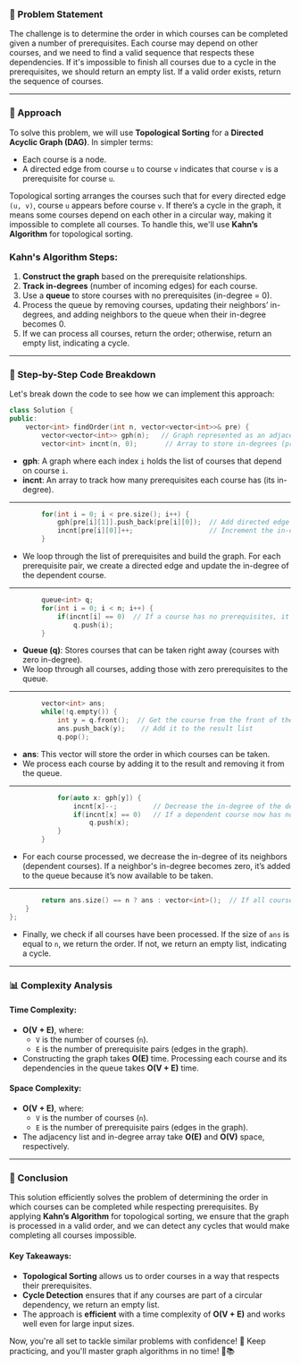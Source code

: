 ### 🚀 Problem Statement

The challenge is to determine the order in which courses can be completed given a number of prerequisites. Each course may depend on other courses, and we need to find a valid sequence that respects these dependencies. If it's impossible to finish all courses due to a cycle in the prerequisites, we should return an empty list. If a valid order exists, return the sequence of courses.

---

### 🧠 Approach

To solve this problem, we will use **Topological Sorting** for a **Directed Acyclic Graph (DAG)**. In simpler terms:
- Each course is a node.
- A directed edge from course `u` to course `v` indicates that course `v` is a prerequisite for course `u`.

Topological sorting arranges the courses such that for every directed edge `(u, v)`, course `u` appears before course `v`. If there’s a cycle in the graph, it means some courses depend on each other in a circular way, making it impossible to complete all courses. To handle this, we'll use **Kahn’s Algorithm** for topological sorting.

### Kahn's Algorithm Steps:
1. **Construct the graph** based on the prerequisite relationships.
2. **Track in-degrees** (number of incoming edges) for each course.
3. Use a **queue** to store courses with no prerequisites (in-degree = 0).
4. Process the queue by removing courses, updating their neighbors’ in-degrees, and adding neighbors to the queue when their in-degree becomes 0.
5. If we can process all courses, return the order; otherwise, return an empty list, indicating a cycle.

---

### 🔨 Step-by-Step Code Breakdown

Let's break down the code to see how we can implement this approach:

```cpp
class Solution {
public:
    vector<int> findOrder(int n, vector<vector<int>>& pre) {
        vector<vector<int>> gph(n);   // Graph represented as an adjacency list
        vector<int> incnt(n, 0);       // Array to store in-degrees (prerequisite count)
```
- **gph**: A graph where each index `i` holds the list of courses that depend on course `i`.
- **incnt**: An array to track how many prerequisites each course has (its in-degree).

---

```cpp
        for(int i = 0; i < pre.size(); i++) {
            gph[pre[i][1]].push_back(pre[i][0]);  // Add directed edge from pre[i][1] to pre[i][0]
            incnt[pre[i][0]]++;                   // Increment the in-degree of pre[i][0]
        }
```
- We loop through the list of prerequisites and build the graph. For each prerequisite pair, we create a directed edge and update the in-degree of the dependent course.

---

```cpp
        queue<int> q;
        for(int i = 0; i < n; i++) {
            if(incnt[i] == 0)  // If a course has no prerequisites, it can be taken first
                q.push(i);
        }
```
- **Queue (q)**: Stores courses that can be taken right away (courses with zero in-degree).
- We loop through all courses, adding those with zero prerequisites to the queue.

---

```cpp
        vector<int> ans;
        while(!q.empty()) {
            int y = q.front();  // Get the course from the front of the queue
            ans.push_back(y);    // Add it to the result list
            q.pop();
```
- **ans**: This vector will store the order in which courses can be taken.
- We process each course by adding it to the result and removing it from the queue.

---

```cpp
            for(auto x: gph[y]) {
                incnt[x]--;         // Decrease the in-degree of the dependent course
                if(incnt[x] == 0)   // If a dependent course now has no prerequisites, add it to the queue
                    q.push(x);
            }
        }
```
- For each course processed, we decrease the in-degree of its neighbors (dependent courses). If a neighbor's in-degree becomes zero, it’s added to the queue because it’s now available to be taken.

---

```cpp
        return ans.size() == n ? ans : vector<int>();  // If all courses are processed, return the result
    }
};
```
- Finally, we check if all courses have been processed. If the size of `ans` is equal to `n`, we return the order. If not, we return an empty list, indicating a cycle.

---

### 📊 Complexity Analysis

#### Time Complexity:
- **O(V + E)**, where:
  - `V` is the number of courses (`n`).
  - `E` is the number of prerequisite pairs (edges in the graph).
- Constructing the graph takes **O(E)** time. Processing each course and its dependencies in the queue takes **O(V + E)** time.

#### Space Complexity:
- **O(V + E)**, where:
  - `V` is the number of courses (`n`).
  - `E` is the number of prerequisite pairs (edges in the graph).
- The adjacency list and in-degree array take **O(E)** and **O(V)** space, respectively.

---

### 🏁 Conclusion

This solution efficiently solves the problem of determining the order in which courses can be completed while respecting prerequisites. By applying **Kahn’s Algorithm** for topological sorting, we ensure that the graph is processed in a valid order, and we can detect any cycles that would make completing all courses impossible.

#### Key Takeaways:
- **Topological Sorting** allows us to order courses in a way that respects their prerequisites.
- **Cycle Detection** ensures that if any courses are part of a circular dependency, we return an empty list.
- The approach is **efficient** with a time complexity of **O(V + E)** and works well even for large input sizes.

Now, you're all set to tackle similar problems with confidence! 🌟 Keep practicing, and you'll master graph algorithms in no time! 💪📚
